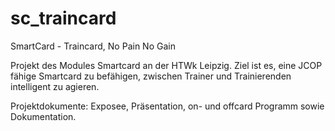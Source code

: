 sc_traincard
============

SmartCard - Traincard, No Pain No Gain

Projekt des Modules Smartcard an der HTWk Leipzig.
Ziel ist es, eine JCOP fähige Smartcard zu befähigen, zwischen Trainer und Trainierenden intelligent zu agieren.

Projektdokumente: Exposee, Präsentation, on- und offcard Programm sowie Dokumentation.
